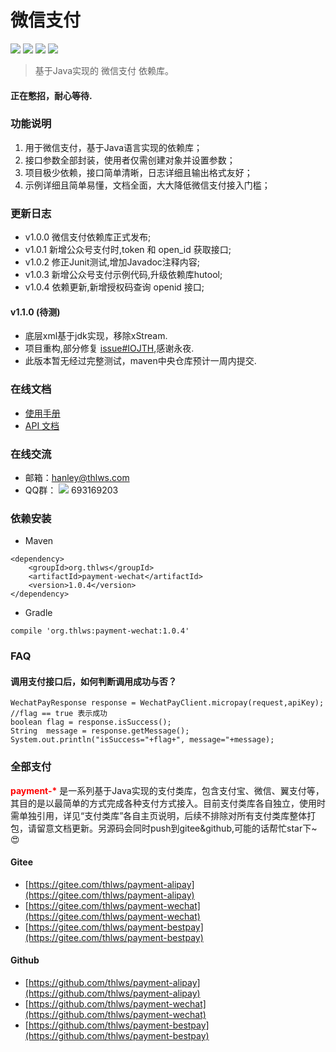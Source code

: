 微信支付
============
[![](https://img.shields.io/badge/release-v1.0.4-green.svg)](https://github.com/thlws/payment-wechat)   [![](https://img.shields.io/badge/license-Apache--2-yellowgreen.svg)](https://www.apache.org/licenses/LICENSE-2.0.html) [![](https://img.shields.io/badge/maven%20central-v1.0.4-blue.svg)](https://search.maven.org/artifact/org.thlws/payment-wechat/1.0.4/jar) 
[![](https://img.shields.io/badge/jdk-1.7%2B-red.svg)](https://www.oracle.com/technetwork/java/javase/downloads/index.html)
> 基于Java实现的 微信支付 依赖库。

#### 正在憋招，耐心等待.

### 功能说明
1. 用于微信支付，基于Java语言实现的依赖库；
2. 接口参数全部封装，使用者仅需创建对象并设置参数；
3. 项目极少依赖，接口简单清晰，日志详细且输出格式友好；
4. 示例详细且简单易懂，文档全面，大大降低微信支付接入门槛；


### 更新日志
- v1.0.0 微信支付依赖库正式发布;
- v1.0.1 新增公众号支付时,token 和 open_id 获取接口;
- v1.0.2 修正Junit测试,增加Javadoc注释内容;
- v1.0.3 新增公众号支付示例代码,升级依赖库hutool;
- v1.0.4 依赖更新,新增授权码查询 openid 接口;
#### v1.1.0 (待测)
- 底层xml基于jdk实现，移除xStream.
- 项目重构,部分修复 [issue#IOJTH](https://gitee.com/thlws/payment-wechat/issues/IOJTH),感谢永夜.
- 此版本暂无经过完整测试，maven中央仓库预计一周内提交.


### 在线文档
- [ 使用手册 ](http://payment-wechat.mydoc.io/)   
- [ API 文档 ](https://apidoc.gitee.com/thlws/payment-wechat)

### 在线交流
- 邮箱：hanley@thlws.com 
- QQ群：  [![](https://img.shields.io/badge/chat-on%20qq-red.svg)](//shang.qq.com/wpa/qunwpa?idkey=521df1fba7ef96db15c898e48feb26b6a82f6c2a60612154181b301febb30494) 693169203



### 依赖安装
- Maven
```
<dependency>
    <groupId>org.thlws</groupId>
    <artifactId>payment-wechat</artifactId>
    <version>1.0.4</version>
</dependency>
```
- Gradle
```
compile 'org.thlws:payment-wechat:1.0.4'
```

### FAQ
#### 调用支付接口后，如何判断调用成功与否？
```
WechatPayResponse response = WechatPayClient.micropay(request,apiKey);
//flag == true 表示成功
boolean flag = response.isSuccess();
String  message = response.getMessage();
System.out.println("isSuccess="+flag+", message="+message);
```


### 全部支付
<b style="color:red">payment-*</b> 是一系列基于Java实现的支付类库，包含支付宝、微信、翼支付等，其目的是以最简单的方式完成各种支付方式接入。目前支付类库各自独立，使用时需单独引用，详见“支付类库”各自主页说明，后续不排除对所有支付类库整体打包，请留意文档更新。另源码会同时push到gitee&github,可能的话帮忙star下~😍
#### Gitee
- [https://gitee.com/thlws/payment-alipay](https://gitee.com/thlws/payment-alipay)
- [https://gitee.com/thlws/payment-wechat](https://gitee.com/thlws/payment-wechat)
- [https://gitee.com/thlws/payment-bestpay](https://gitee.com/thlws/payment-bestpay)   
#### Github
- [https://github.com/thlws/payment-alipay](https://github.com/thlws/payment-alipay)
- [https://github.com/thlws/payment-wechat](https://github.com/thlws/payment-wechat)
- [https://github.com/thlws/payment-bestpay](https://github.com/thlws/payment-bestpay)   